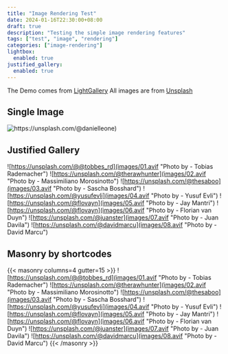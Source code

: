 ```yaml
---
title: "Image Rendering Test"
date: 2024-01-16T22:30:00+08:00
draft: true
description: "Testing the simple image rendering features"
tags: ["test", "image", "rendering"]
categories: ["image-rendering"]
lightbox:
  enabled: true
justified_gallery:
  enabled: true
---
```


The Demo comes from [LightGallery](https://www.lightgalleryjs.com/demos/thumbnails/)
All images are from [Unsplash](https://unsplash.com/)

## Single Image

![https://unsplash.com/@danielleone)](bundle.avif "Photo by - Daniel Leone")

## Justified Gallery

![https://unsplash.com/@@tobbes_rd](images/01.avif "Photo by - Tobias Rademacher")
![https://unsplash.com/@therawhunter](images/02.avif "Photo by - Massimiliano Morosinotto")
![https://unsplash.com/@thesaboo](images/03.avif "Photo by - Sascha Bosshard")
![https://unsplash.com/@yusufevli](images/04.avif "Photo by - Yusuf Evli")
![https://unsplash.com/@flovayn](images/05.avif "Photo by - Jay Mantri")
![https://unsplash.com/@flovayn](images/06.avif "Photo by -  Florian van Duyn")
![https://unsplash.com/@juanster](images/07.avif "Photo by - Juan Davila")
![https://unsplash.com/@davidmarcu](images/08.avif "Photo by - David Marcu")

## Masonry by shortcodes

{{< masonry columns=4 gutter=15 >}}
![https://unsplash.com/@@tobbes_rd](images/01.avif "Photo by - Tobias Rademacher")
![https://unsplash.com/@therawhunter](images/02.avif "Photo by - Massimiliano Morosinotto")
![https://unsplash.com/@thesaboo](images/03.avif "Photo by - Sascha Bosshard")
![https://unsplash.com/@yusufevli](images/04.avif "Photo by - Yusuf Evli")
![https://unsplash.com/@flovayn](images/05.avif "Photo by - Jay Mantri")
![https://unsplash.com/@flovayn](images/06.avif "Photo by -  Florian van Duyn")
![https://unsplash.com/@juanster](images/07.avif "Photo by - Juan Davila")
![https://unsplash.com/@davidmarcu](images/08.avif "Photo by - David Marcu")
{{< /masonry >}}
